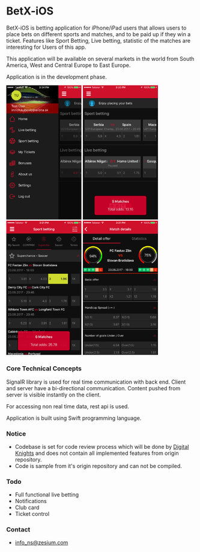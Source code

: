 # BetX-iOS #

BetX-iOS is betting application for iPhone/iPad users that allows users to place bets on different sports and matches, and to be paid up if they win a ticket. Features like Sport Betting, Live betting, statistic of the matches are interesting for Users of this app.

This application will be available on several markets in the world from South America, West and Central  Europe to East Europe.

Application is in the development phase.

<img src="raw/navigation.png" width="200"> <img src="raw/home.png" width="200"> <img src="raw/sport-betting.png" width="200"> <img src="raw/details.png" width="200">

### Core Technical Concepts ###

SignalR library is used for real time communication with back end. Client and server have a bi-directional communication. Content pushed from server is visible instantly on the client.

For accessing non real time data, rest api is used.

Application is built using Swift programming language.

### Notice ###

* Codebase is set for code review process which will be done by [Digital Knights](http://digitalknights.co/) and does not contain all implemented features from origin repository.
* Code is sample from it's origin repository and can not be compiled.

### Todo ###

* Full functional live betting
* Notifications
* Club card
* Ticket control

### Contact ###

* info_ns@zesium.com